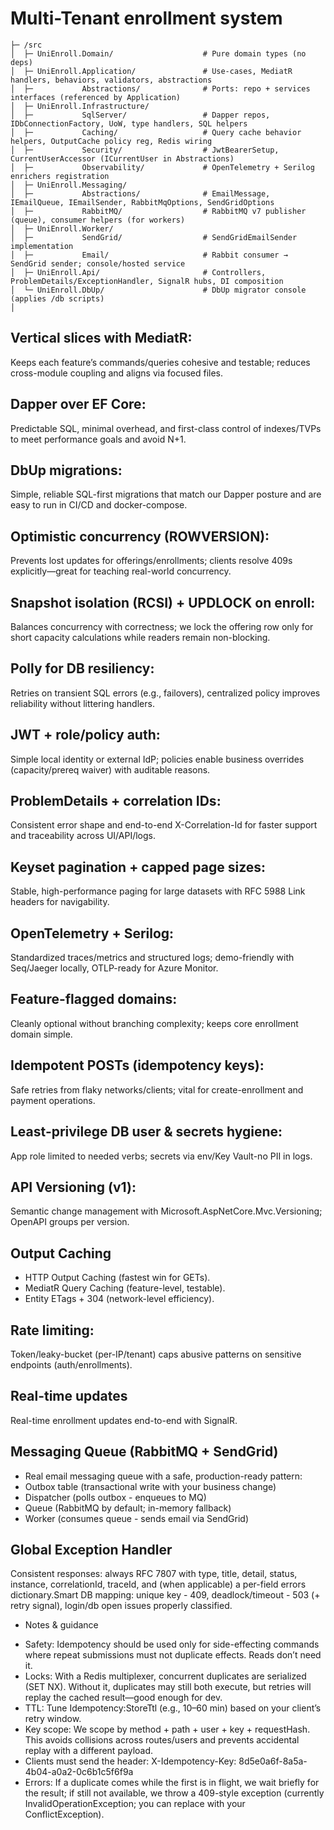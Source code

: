 # Multi-Tenant enrollment system
```
├─ /src
│  ├─ UniEnroll.Domain/                    # Pure domain types (no deps)
│  ├─ UniEnroll.Application/               # Use-cases, MediatR handlers, behaviors, validators, abstractions
│  ├─           Abstractions/              # Ports: repo + services interfaces (referenced by Application)
│  ├─ UniEnroll.Infrastructure/
│  ├─           SqlServer/                 # Dapper repos, IDbConnectionFactory, UoW, type handlers, SQL helpers
│  ├─           Caching/                   # Query cache behavior helpers, OutputCache policy reg, Redis wiring
│  ├─           Security/                  # JwtBearerSetup, CurrentUserAccessor (ICurrentUser in Abstractions)
│  ├─           Observability/             # OpenTelemetry + Serilog enrichers registration
│  ├─ UniEnroll.Messaging/
│  ├─           Abstractions/              # EmailMessage, IEmailQueue, IEmailSender, RabbitMqOptions, SendGridOptions
│  ├─           RabbitMQ/                  # RabbitMQ v7 publisher (queue), consumer helpers (for workers)
│  ├─ UniEnroll.Worker/
│  ├─           SendGrid/                  # SendGridEmailSender implementation
│  ├─           Email/                     # Rabbit consumer → SendGrid sender; console/hosted service
│  ├─ UniEnroll.Api/                       # Controllers, ProblemDetails/ExceptionHandler, SignalR hubs, DI composition
│  └─ UniEnroll.DbUp/                      # DbUp migrator console (applies /db scripts)
│

```

## Vertical slices with MediatR: 
Keeps each feature’s commands/queries cohesive and testable; reduces cross-module coupling and aligns via focused files.

## Dapper over EF Core: 
Predictable SQL, minimal overhead, and first-class control of indexes/TVPs to meet performance goals and avoid N+1.

## DbUp migrations: 
Simple, reliable SQL-first migrations that match our Dapper posture and are easy to run in CI/CD and docker-compose.

## Optimistic concurrency (ROWVERSION): 
Prevents lost updates for offerings/enrollments; clients resolve 409s explicitly—great for teaching real-world concurrency.

## Snapshot isolation (RCSI) + UPDLOCK on enroll: 
Balances concurrency with correctness; we lock the offering row only for short capacity calculations while readers remain non-blocking.

## Polly for DB resiliency: 
Retries on transient SQL errors (e.g., failovers), centralized policy improves reliability without littering handlers.

## JWT + role/policy auth: 
Simple local identity or external IdP; policies enable business overrides (capacity/prereq waiver) with auditable reasons.

## ProblemDetails + correlation IDs: 
Consistent error shape and end-to-end X-Correlation-Id for faster support and traceability across UI/API/logs.

## Keyset pagination + capped page sizes: 
Stable, high-performance paging for large datasets with RFC 5988 Link headers for navigability.

## OpenTelemetry + Serilog: 
Standardized traces/metrics and structured logs; demo-friendly with Seq/Jaeger locally, OTLP-ready for Azure Monitor.

## Feature-flagged domains: 
Cleanly optional without branching complexity; keeps core enrollment domain simple.

## Idempotent POSTs (idempotency keys): 
Safe retries from flaky networks/clients; vital for create-enrollment and payment operations.

## Least-privilege DB user & secrets hygiene: 
App role limited to needed verbs; secrets via env/Key Vault-no PII in logs.

## API Versioning (v1): 
Semantic change management with Microsoft.AspNetCore.Mvc.Versioning; OpenAPI groups per version.

## Output Caching
- HTTP Output Caching (fastest win for GETs). 
- MediatR Query Caching (feature-level, testable). 
- Entity ETags + 304 (network-level efficiency). 

## Rate limiting: 
Token/leaky-bucket (per-IP/tenant) caps abusive patterns on sensitive endpoints (auth/enrollments).

## Real-time updates
Real-time enrollment updates end-to-end with SignalR.

## Messaging Queue (RabbitMQ + SendGrid)
- Real email messaging queue with a safe, production-ready pattern:
- Outbox table (transactional write with your business change) 
- Dispatcher (polls outbox - enqueues to MQ)
- Queue (RabbitMQ by default; in-memory fallback)
- Worker (consumes queue - sends email via SendGrid)

## Global Exception Handler 
Consistent responses: always RFC 7807 with type, title, detail, status, instance, correlationId, traceId, and (when applicable) a per-field errors dictionary.Smart DB mapping: unique key - 409, deadlock/timeout - 503 (+ retry signal), login/db open issues properly classified.

* Notes & guidance
- Safety: Idempotency should be used only for side-effecting commands where repeat submissions must not duplicate effects. Reads don’t need it.
- Locks: With a Redis multiplexer, concurrent duplicates are serialized (SET NX). Without it, duplicates may still both execute, but retries will replay the cached result—good enough for dev.
- TTL: Tune Idempotency:StoreTtl (e.g., 10–60 min) based on your client’s retry window.
- Key scope: We scope by method + path + user + key + requestHash. This avoids collisions across routes/users and prevents accidental replay with a different payload.
- Clients must send the header: X-Idempotency-Key: 8d5e0a6f-8a5a-4b04-a0a2-0c6b1c5f6f9a
- Errors: If a duplicate comes while the first is in flight, we wait briefly for the result; if still not available, we throw a 409-style exception (currently InvalidOperationException; you can replace with your ConflictException).
